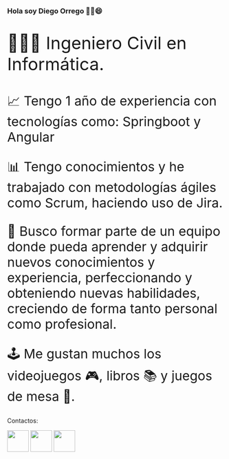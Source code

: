 ### Hola soy Diego Orrego ✌🏽😄

<p style="font-size:40px">👨🏽‍🎓 Ingeniero Civil en Informática. </p>
<p style="font-size:30px">📈 Tengo 1 año de experiencia con tecnologías como:  Springboot y Angular</p>
<p style="font-size:30px">📊 Tengo conocimientos y he trabajado con metodologías ágiles como Scrum, haciendo uso de Jira. </p>
<p style="font-size:30px">🔎 Busco formar parte de un equipo donde pueda aprender y adquirir nuevos conocimientos y experiencia, perfeccionando y obteniendo nuevas habilidades, creciendo de forma tanto personal como profesional. </p>
<p style="font-size:30px">🕹 Me gustan muchos los videojuegos 🎮, libros 📚 y juegos de mesa 🎲. </p>
<p>Contactos:</p>
<p>
<a href="https://www.linkedin.com/in/dorregopantoja/"><img style="width: 50px; height:50px" src="https://cdn-icons-png.flaticon.com/256/174/174857.png" alt=""></a>
<a href="https://www.instagram.com/athernaal/"><img style="width: 50px; height:50px" src="https://upload.wikimedia.org/wikipedia/commons/thumb/5/58/Instagram-Icon.png/1024px-Instagram-Icon.png" alt=""></a>
<a href="https://www.facebook.com/athernaal/"><img style="width: 50px; height:50px" src="https://cdn.pixabay.com/photo/2021/06/15/12/51/facebook-6338509_1280.png" alt=""></a>
</p>
<!--
**dorregop/dorregop** is a ✨ _special_ ✨ repository because its `README.md` (this file) appears on your GitHub profile.

Here are some ideas to get you started:

- 🔭 I’m currently working on ...
- 🌱 I’m currently learning ...
- 👯 I’m looking to collaborate on ...
- 🤔 I’m looking for help with ...
- 💬 Ask me about ...
- 📫 How to reach me: ...
- 😄 Pronouns: ...
- ⚡ Fun fact: ...
-->
